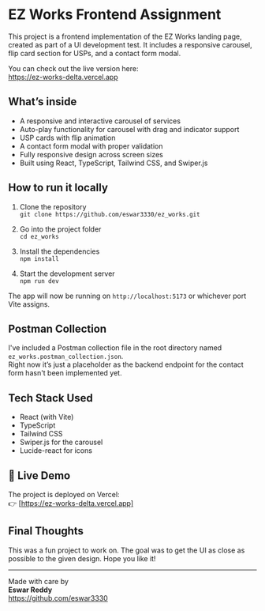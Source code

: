 # EZ Works Frontend Assignment

This project is a frontend implementation of the EZ Works landing page, created as part of a UI development test. It includes a responsive carousel, flip card section for USPs, and a contact form modal.

You can check out the live version here:  
https://ez-works-delta.vercel.app

## What’s inside

- A responsive and interactive carousel of services
- Auto-play functionality for carousel with drag and indicator support
- USP cards with flip animation
- A contact form modal with proper validation
- Fully responsive design across screen sizes
- Built using React, TypeScript, Tailwind CSS, and Swiper.js

## How to run it locally

1. Clone the repository  
   `git clone https://github.com/eswar3330/ez_works.git`

2. Go into the project folder  
   `cd ez_works`

3. Install the dependencies  
   `npm install`

4. Start the development server  
   `npm run dev`

The app will now be running on `http://localhost:5173` or whichever port Vite assigns.

## Postman Collection

I've included a Postman collection file in the root directory named `ez_works.postman_collection.json`.  
Right now it’s just a placeholder as the backend endpoint for the contact form hasn't been implemented yet.

## Tech Stack Used

- React (with Vite)
- TypeScript
- Tailwind CSS
- Swiper.js for the carousel
- Lucide-react for icons

## 🔗 Live Demo

The project is deployed on Vercel:  
👉 [https://ez-works-delta.vercel.app]

## Final Thoughts

This was a fun project to work on. The goal was to get the UI as close as possible to the given design. Hope you like it!

---

Made with care by  
**Eswar Reddy**  
https://github.com/eswar3330

